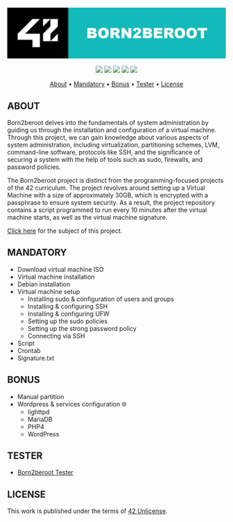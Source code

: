 <p align="center">
  <img src="https://github.com/jotavare/jotavare/blob/main/42/banner/42_banner_born2beroot.png">
</p>

<p align="center">
	<img src="https://img.shields.io/badge/status-finished-success?color=%2312bab9&style=flat-square" />
	<img src="https://img.shields.io/badge/evaluated-21%20%2F%2012%20%2F%202022-success?color=%2312bab9&style=flat-square" />
	<img src="https://img.shields.io/badge/score-125%20%2F%20100-success?color=%2312bab9&style=flat-square" />
	<img src="https://img.shields.io/github/languages/top/jotavare/born2beroot?color=%2312bab9&style=flat-square" />
	<img src="https://img.shields.io/github/last-commit/jotavare/born2beroot?color=%2312bab9&style=flat-square" />
</p>

<p align="center">
	<a href="#about">About</a> •
	<a href="#mandatory">Mandatory</a> •
	<a href="#bonus">Bonus</a> •
	<a href="#tester">Tester</a> •
	<a href="#license">License</a>
</p>

## ABOUT
Born2beroot delves into the fundamentals of system administration by guiding us through the installation and configuration of a virtual machine.
Through this project, we can gain knowledge about various aspects of system administration, including virtualization, partitioning schemes, LVM, command-line software, protocols like SSH, and the significance of securing a system with the help of tools such as sudo, firewalls, and password policies.

The Born2beroot project is distinct from the programming-focused projects of the 42 curriculum. The project revolves around setting up a Virtual Machine with a size of approximately 30GB, which is encrypted with a passphrase to ensure system security. As a result, the project repository contains a script programmed to run every 10 minutes after the virtual machine starts, as well as the virtual machine signature.

<a href="https://github.com/jotavare/libft/blob/master/subject/en_subject_born2beroot.pdf">Click here</a> for the subject of this project.

## MANDATORY

- Download virtual machine ISO
- Virtual machine installation
- Debian installation
- Virtual machine setup
	- Installing sudo & configuration of users and groups
	- Installing & configuring SSH
	- Installing & configuring UFW
	- Setting up the sudo policies
	- Setting up the strong password policy
	- Connecting via SSH
- Script
- Crontab
- Signature.txt

## BONUS

- Manual partition
- Wordpress & services configuration 🌐
	- lighttpd
	- MariaDB
	- PHP4
	- WordPress

## TESTER
* <a href="https://github.com/gemartin99/Born2beroot-Tester">Born2beroot Tester</a>

## LICENSE
<p>
This work is published under the terms of <a href="https://github.com/jotavare/jotavare/blob/main/LICENSE">42 Unlicense</a>.
</p>
